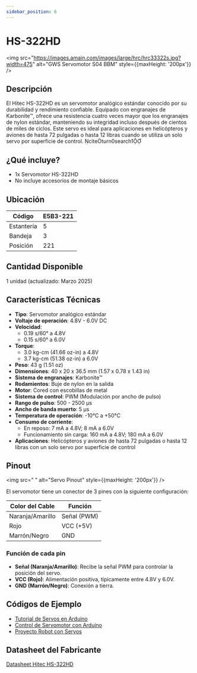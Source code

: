 ```yaml
---
sidebar_position: 6
---
```


# HS-322HD

<img src="https://images.amain.com/images/large/hrc/hrc33322s.jpg?width=475" alt="GWS Servomotor S04 BBM" style={{maxHeight: '200px'}} />

## Descripción

El Hitec HS-322HD es un servomotor analógico estándar conocido por su durabilidad y rendimiento confiable. Equipado con engranajes de Karbonite™, ofrece una resistencia cuatro veces mayor que los engranajes de nylon estándar, manteniendo su integridad incluso después de cientos de miles de ciclos. Este servo es ideal para aplicaciones en helicópteros y aviones de hasta 72 pulgadas o hasta 12 libras cuando se utiliza un solo servo por superficie de control. citeturn0search1

## ¿Qué incluye?

- 1x Servomotor HS-322HD
- No incluye accesorios de montaje básicos

## Ubicación

| Código     | E5B3-221 |
| ---------- | -------- |
| Estantería | 5        |
| Bandeja    | 3        |
| Posición   | 221      |

## Cantidad Disponible

1 unidad (actualizado: Marzo 2025)

## Características Técnicas

- **Tipo**: Servomotor analógico estándar
- **Voltaje de operación**: 4.8V - 6.0V DC
- **Velocidad**:
  - 0.19 s/60° a 4.8V
  - 0.15 s/60° a 6.0V
- **Torque**:
  - 3.0 kg-cm (41.66 oz-in) a 4.8V
  - 3.7 kg-cm (51.38 oz-in) a 6.0V
- **Peso**: 43 g (1.51 oz)
- **Dimensiones**: 40 x 20 x 36.5 mm (1.57 x 0.78 x 1.43 in)
- **Sistema de engranajes**: Karbonite™
- **Rodamientos**: Buje de nylon en la salida
- **Motor**: Cored con escobillas de metal
- **Sistema de control**: PWM (Modulación por ancho de pulso)
- **Rango de pulso**: 500 - 2500 µs
- **Ancho de banda muerto**: 5 µs
- **Temperatura de operación**: -10°C a +50°C
- **Consumo de corriente**:
  - En reposo: 7 mA a 4.8V; 8 mA a 6.0V
  - Funcionamiento sin carga: 160 mA a 4.8V; 180 mA a 6.0V
- **Aplicaciones**: Helicópteros y aviones de hasta 72 pulgadas o hasta 12 libras con un solo servo por superficie de control

## Pinout

<img src=" " alt="Servo Pinout" style={{maxHeight: '200px'}} />

El servomotor tiene un conector de 3 pines con la siguiente configuración:

| Color del Cable  | Función     |
| ---------------- | ----------- |
| Naranja/Amarillo | Señal (PWM) |
| Rojo             | VCC (+5V)   |
| Marrón/Negro     | GND         |

### Función de cada pin

- **Señal (Naranja/Amarillo)**: Recibe la señal PWM para controlar la posición del servo.
- **VCC (Rojo)**: Alimentación positiva, típicamente entre 4.8V y 6.0V.
- **GND (Marrón/Negro)**: Conexión a tierra.

## Códigos de Ejemplo

- [Tutorial de Servos en Arduino](https://learn.adafruit.com/adafruit-arduino-lesson-14-servo-motors)
- [Control de Servomotor con Arduino](https://www.instructables.com/Arduino-Servo-Motors/)
- [Proyecto Robot con Servos](https://create.arduino.cc/projecthub/ryanchan/simple-servo-wheel-robot-49793e)

## Datasheet del Fabricante

[Datasheet Hitec HS-322HD](https://www.hiteccs.com/public/uploads/data_sheet/HCS_HS-322HD_Specsheetv2.2_1-1729890105.pdf) 
